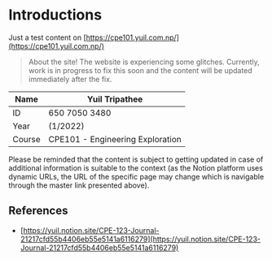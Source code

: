 # Introductions

Just a test content on [https://cpe101.yuil.com.np/](https://cpe101.yuil.com.np/)

> About the site! The website is experiencing some glitches. Currently, work is in progress to fix this soon and the content will be updated immediately after the fix.


| Name   | Yuil Tripathee                   |
| ------ | -------------------------------- |
| ID     | 650 7050 3480                    |
| Year   | (1/2022)                         |
| Course | CPE101 - Engineering Exploration |

Please be reminded that the content is subject to getting updated in case of additional information is suitable to the context (as the Notion platform uses dynamic URLs, the URL of the specific page may change which is navigable through the master link presented above).&#x20;

## References

* [https://yuil.notion.site/CPE-123-Journal-21217cfd55b4406eb55e5141a6116279](https://yuil.notion.site/CPE-123-Journal-21217cfd55b4406eb55e5141a6116279)

